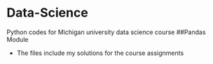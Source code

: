 # Data-Science
Python codes for Michigan university data science course
##Pandas Module
- The files include my solutions for the course assignments
